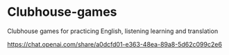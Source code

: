 # Clubhouse-games
Clubhouse games for practicing English, listening learning and translation

https://chat.openai.com/share/a0dcfd01-e363-48ea-89a8-5d62c099c2e6

